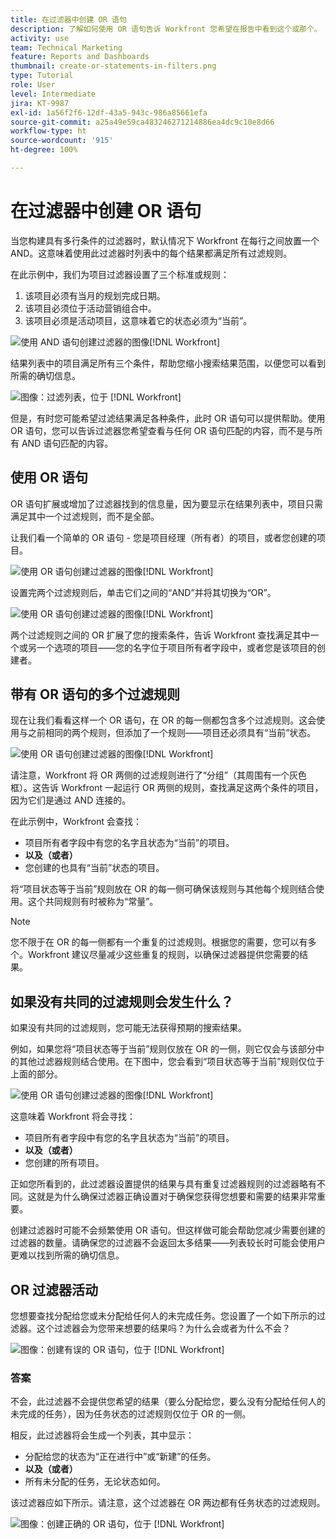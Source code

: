 ```yaml
---
title: 在过滤器中创建 OR 语句
description: 了解如何使用 OR 语句告诉 Workfront 您希望在报告中看到这个或那个。
activity: use
team: Technical Marketing
feature: Reports and Dashboards
thumbnail: create-or-statements-in-filters.png
type: Tutorial
role: User
level: Intermediate
jira: KT-9987
exl-id: 1a56f2f6-12df-43a5-943c-986a85661efa
source-git-commit: a25a49e59ca483246271214886ea4dc9c10e8d66
workflow-type: ht
source-wordcount: '915'
ht-degree: 100%

---
```


# 在过滤器中创建 OR 语句

当您构建具有多行条件的过滤器时，默认情况下 Workfront 在每行之间放置一个 AND。这意味着使用此过滤器时列表中的每个结果都满足所有过滤规则。

在此示例中，我们为项目过滤器设置了三个标准或规则：

1. 该项目必须有当月的规划完成日期。
1. 该项目必须位于活动营销组合中。
1. 该项目必须是活动项目，这意味着它的状态必须为“当前”。

![使用 AND 语句创建过滤器的图像[!DNL Workfront]](assets/or-statement-1.png)

结果列表中的项目满足所有三个条件，帮助您缩小搜索结果范围，以便您可以看到所需的确切信息。

![图像：过滤列表，位于 [!DNL Workfront]](assets/or-statement-2.png)

但是，有时您可能希望过滤结果满足各种条件，此时 OR 语句可以提供帮助。使用 OR 语句，您可以告诉过滤器您希望查看与任何 OR 语句匹配的内容，而不是与所有 AND 语句匹配的内容。

## 使用 OR 语句

OR 语句扩展或增加了过滤器找到的信息量，因为要显示在结果列表中，项目只需满足其中一个过滤规则，而不是全部。

让我们看一个简单的 OR 语句 - 您是项目经理（所有者）的项目，或者您创建的项目。

![使用 OR 语句创建过滤器的图像[!DNL Workfront]](assets/or-statement-3.png)

设置完两个过滤规则后，单击它们之间的“AND”并将其切换为“OR”。

![使用 OR 语句创建过滤器的图像[!DNL Workfront]](assets/or-statement-4.png)

两个过滤规则之间的 OR 扩展了您的搜索条件，告诉 Workfront 查找满足其中一个或另一个选项的项目——您的名字位于项目所有者字段中，或者您是该项目的创建者。

## 带有 OR 语句的多个过滤规则

现在让我们看看这样一个 OR 语句，在 OR 的每一侧都包含多个过滤规则。这会使用与之前相同的两个规则，但添加了一个规则——项目还必须具有“当前”状态。

![使用 OR 语句创建过滤器的图像[!DNL Workfront]](assets/or-statement-5.png)

请注意，Workfront 将 OR 两侧的过滤规则进行了“分组”（其周围有一个灰色框）。这告诉 Workfront 一起运行 OR 两侧的规则，查找满足这两个条件的项目，因为它们是通过 AND 连接的。

在此示例中，Workfront 会查找：

* 项目所有者字段中有您的名字且状态为“当前”的项目。
* **以及（或者）**
* 您创建的也具有“当前”状态的项目。

将“项目状态等于当前”规则放在 OR 的每一侧可确保该规则与其他每个规则结合使用。这个共同规则有时被称为“常量”。

>[!NOTE]
>
>您不限于在 OR 的每一侧都有一个重复的过滤规则。根据您的需要，您可以有多个。Workfront 建议尽量减少这些重复的规则，以确保过滤器提供您需要的结果。

## 如果没有共同的过滤规则会发生什么？

如果没有共同的过滤规则，您可能无法获得预期的搜索结果。

例如，如果您将“项目状态等于当前”规则仅放在 OR 的一侧，则它仅会与该部分中的其他过滤器规则结合使用。在下图中，您会看到“项目状态等于当前”规则仅位于上面的部分。

![使用 OR 语句创建过滤器的图像[!DNL Workfront]](assets/or-statement-6.png)

这意味着 Workfront 将会寻找：

* 项目所有者字段中有您的名字且状态为“当前”的项目。
* **以及（或者）**
* 您创建的所有项目。

正如您所看到的，此过滤器设置提供的结果与具有重复过滤器规则的过滤器略有不同。这就是为什么确保过滤器正确设置对于确保您获得您想要和需要的结果非常重要。

创建过滤器时可能不会频繁使用 OR 语句。但这样做可能会帮助您减少需要创建的过滤器的数量。请确保您的过滤器不会返回太多结果——列表较长时可能会使用户更难以找到所需的确切信息。

## OR 过滤器活动

您想要查找分配给您或未分配给任何人的未完成任务。您设置了一个如下所示的过滤器。这个过滤器会为您带来想要的结果吗？为什么会或者为什么不会？

![图像：创建有误的 OR 语句，位于 [!DNL Workfront]](assets/or-statement-your-turn-1.png)

### 答案

不会，此过滤器不会提供您希望的结果（要么分配给您，要么没有分配给任何人的未完成的任务），因为任务状态的过滤规则仅位于 OR 的一侧。

相反，此过滤器将会生成一个列表，其中显示：

* 分配给您的状态为“正在进行中”或“新建”的任务。
* **以及（或者）**
* 所有未分配的任务，无论状态如何。

该过滤器应如下所示。请注意，这个过滤器在 OR 两边都有任务状态的过滤规则。

![图像：创建正确的 OR 语句，位于 [!DNL Workfront]](assets/or-statement-your-turn-2.png)
